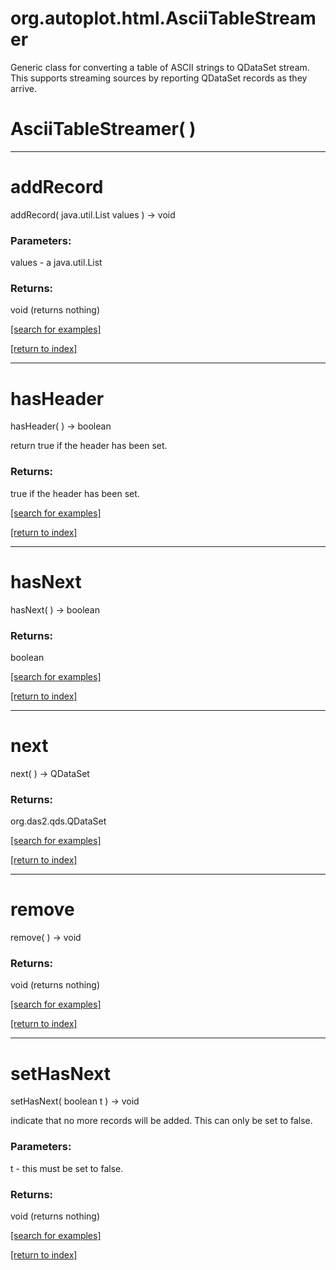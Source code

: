 # org.autoplot.html.AsciiTableStreamer

Generic class for converting a table of ASCII strings to QDataSet stream.
 This supports streaming sources by reporting QDataSet records as they arrive.

# AsciiTableStreamer( )


***
<a name="addRecord"></a>
# addRecord
addRecord( java.util.List values ) &rarr; void



### Parameters:
values - a java.util.List

### Returns:
void (returns nothing)


<a href="https://github.com/autoplot/dev/search?q=addRecord&unscoped_q=addRecord">[search for examples]</a>

<a href="https://github.com/autoplot/documentation/blob/master/javadoc/index-all.md">[return to index]</a>

***
<a name="hasHeader"></a>
# hasHeader
hasHeader(  ) &rarr; boolean

return true if the header has been set.

### Returns:
true if the header has been set.

<a href="https://github.com/autoplot/dev/search?q=hasHeader&unscoped_q=hasHeader">[search for examples]</a>

<a href="https://github.com/autoplot/documentation/blob/master/javadoc/index-all.md">[return to index]</a>

***
<a name="hasNext"></a>
# hasNext
hasNext(  ) &rarr; boolean



### Returns:
boolean


<a href="https://github.com/autoplot/dev/search?q=hasNext&unscoped_q=hasNext">[search for examples]</a>

<a href="https://github.com/autoplot/documentation/blob/master/javadoc/index-all.md">[return to index]</a>

***
<a name="next"></a>
# next
next(  ) &rarr; QDataSet



### Returns:
org.das2.qds.QDataSet


<a href="https://github.com/autoplot/dev/search?q=next&unscoped_q=next">[search for examples]</a>

<a href="https://github.com/autoplot/documentation/blob/master/javadoc/index-all.md">[return to index]</a>

***
<a name="remove"></a>
# remove
remove(  ) &rarr; void



### Returns:
void (returns nothing)


<a href="https://github.com/autoplot/dev/search?q=remove&unscoped_q=remove">[search for examples]</a>

<a href="https://github.com/autoplot/documentation/blob/master/javadoc/index-all.md">[return to index]</a>

***
<a name="setHasNext"></a>
# setHasNext
setHasNext( boolean t ) &rarr; void

indicate that no more records will be added.  This can only be set to 
 false.

### Parameters:
t - this must be set to false.

### Returns:
void (returns nothing)


<a href="https://github.com/autoplot/dev/search?q=setHasNext&unscoped_q=setHasNext">[search for examples]</a>

<a href="https://github.com/autoplot/documentation/blob/master/javadoc/index-all.md">[return to index]</a>

